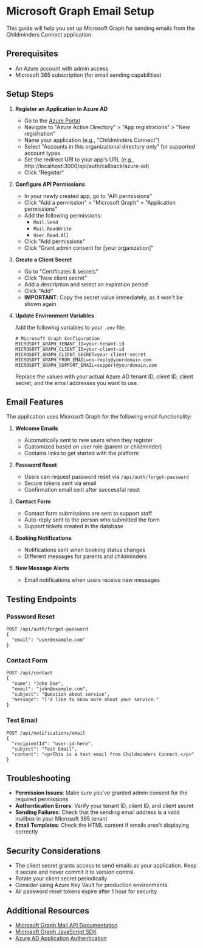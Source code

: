 # Microsoft Graph Email Setup

This guide will help you set up Microsoft Graph for sending emails from the Childminders Connect application.

## Prerequisites

- An Azure account with admin access
- Microsoft 365 subscription (for email sending capabilities)

## Setup Steps

1. **Register an Application in Azure AD**

   - Go to the [Azure Portal](https://portal.azure.com)
   - Navigate to "Azure Active Directory" > "App registrations" > "New registration"
   - Name your application (e.g., "Childminders Connect")
   - Select "Accounts in this organizational directory only" for supported account types
   - Set the redirect URI to your app's URL (e.g., http://localhost:3000/api/auth/callback/azure-ad)
   - Click "Register"

2. **Configure API Permissions**

   - In your newly created app, go to "API permissions"
   - Click "Add a permission" > "Microsoft Graph" > "Application permissions"
   - Add the following permissions:
     - `Mail.Send`
     - `Mail.ReadWrite`
     - `User.Read.All`
   - Click "Add permissions"
   - Click "Grant admin consent for [your organization]"

3. **Create a Client Secret**

   - Go to "Certificates & secrets"
   - Click "New client secret"
   - Add a description and select an expiration period
   - Click "Add"
   - **IMPORTANT**: Copy the secret value immediately, as it won't be shown again

4. **Update Environment Variables**

   Add the following variables to your `.env` file:

   ```
   # Microsoft Graph Configuration
   MICROSOFT_GRAPH_TENANT_ID=your-tenant-id
   MICROSOFT_GRAPH_CLIENT_ID=your-client-id
   MICROSOFT_GRAPH_CLIENT_SECRET=your-client-secret
   MICROSOFT_GRAPH_FROM_EMAIL=no-reply@yourdomain.com
   MICROSOFT_GRAPH_SUPPORT_EMAIL=support@yourdomain.com
   ```

   Replace the values with your actual Azure AD tenant ID, client ID, client secret, and the email addresses you want to use.

## Email Features

The application uses Microsoft Graph for the following email functionality:

1. **Welcome Emails**
   - Automatically sent to new users when they register
   - Customized based on user role (parent or childminder)
   - Contains links to get started with the platform

2. **Password Reset**
   - Users can request password reset via `/api/auth/forgot-password`
   - Secure tokens sent via email
   - Confirmation email sent after successful reset

3. **Contact Form**
   - Contact form submissions are sent to support staff
   - Auto-reply sent to the person who submitted the form
   - Support tickets created in the database

4. **Booking Notifications**
   - Notifications sent when booking status changes
   - Different messages for parents and childminders

5. **New Message Alerts**
   - Email notifications when users receive new messages

## Testing Endpoints

### Password Reset

```
POST /api/auth/forgot-password
{
  "email": "user@example.com"
}
```

### Contact Form

```
POST /api/contact
{
  "name": "John Doe",
  "email": "john@example.com",
  "subject": "Question about service",
  "message": "I'd like to know more about your service."
}
```

### Test Email

```
POST /api/notifications/email
{
  "recipientId": "user-id-here",
  "subject": "Test Email",
  "content": "<p>This is a test email from Childminders Connect.</p>"
}
```

## Troubleshooting

- **Permission Issues**: Make sure you've granted admin consent for the required permissions
- **Authentication Errors**: Verify your tenant ID, client ID, and client secret
- **Sending Failures**: Check that the sending email address is a valid mailbox in your Microsoft 365 tenant
- **Email Templates**: Check the HTML content if emails aren't displaying correctly

## Security Considerations

- The client secret grants access to send emails as your application. Keep it secure and never commit it to version control.
- Rotate your client secret periodically
- Consider using Azure Key Vault for production environments
- All password reset tokens expire after 1 hour for security

## Additional Resources

- [Microsoft Graph Mail API Documentation](https://learn.microsoft.com/en-us/graph/api/resources/mail-api-overview)
- [Microsoft Graph JavaScript SDK](https://github.com/microsoftgraph/msgraph-sdk-javascript)
- [Azure AD Application Authentication](https://learn.microsoft.com/en-us/azure/active-directory/develop/authentication-flows-app-scenarios) 